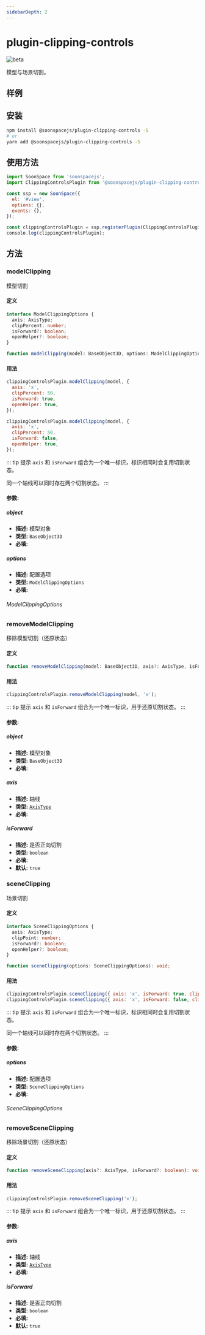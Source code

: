 ```yaml
---
sidebarDepth: 2
---
```


# plugin-clipping-controls

![beta](https://img.shields.io/npm/v/@soonspacejs/plugin-clipping-controls/latest.svg)

模型与场景切割。

## 样例

<Docs-Iframe src="plugin/modelClipping.html" />
<Docs-Iframe src="plugin/sceneClipping.html" />

## 安装

```bash
npm install @soonspacejs/plugin-clipping-controls -S
# or
yarn add @soonspacejs/plugin-clipping-controls -S
```

## 使用方法

```js {2,10}
import SoonSpace from 'soonspacejs';
import ClippingControlsPlugin from '@soonspacejs/plugin-clipping-controls';

const ssp = new SoonSpace({
  el: '#view',
  options: {},
  events: {},
});

const clippingControlsPlugin = ssp.registerPlugin(ClippingControlsPlugin, 'clippingControlsPlugin');
consolo.log(clippingControlsPlugin);
```

## 方法

### modelClipping

模型切割

#### 定义

```ts
interface ModelClippingOptions {
  axis: AxisType;
  clipPercent: number;
  isForward?: boolean;
  openHelper?: boolean;
}

function modelClipping(model: BaseObject3D, options: ModelClippingOptions): void;
```

#### 用法

```js
clippingControlsPlugin.modelClipping(model, {
  axis: 'x',
  clipPercent: 50,
  isForward: true,
  openHelper: true,
});

clippingControlsPlugin.modelClipping(model, {
  axis: 'x',
  clipPercent: 50,
  isForward: false,
  openHelper: true,
});
```

::: tip 提示
`axis` 和 `isForward` 组合为一个唯一标识，标识相同时会复用切割状态。

同一个轴线可以同时存在两个切割状态。
:::

#### 参数:

##### object

- **描述:** 模型对象
- **类型:** `BaseObject3D`
- **必填:** <Base-RequireIcon />

##### options

- **描述:** 配置选项
- **类型:** `ModelClippingOptions`
- **必填:** <Base-RequireIcon />

###### ModelClippingOptions

<Docs-Table 
    :data="[
      {
        prop: 'axis', desc: '坐标轴', type: 'AxisType', require: true, default: '', link: '../guide/types#axistype'
      },
      {
        prop: 'clipPercent', desc: '百分比(0 - 100)', type: 'number', require: true, default: ''
      },
      {
        prop: 'isForward', desc: '是否正向切割模型', type: 'boolean', require: false, default: true
      },
      {
        prop: 'openHelper', desc: '是否开启切割辅助面', type: 'boolean', require: false, default: true
      }
    ]"
/>

### removeModelClipping

移除模型切割（还原状态）

#### 定义

```ts
function removeModelClipping(model: BaseObject3D, axis?: AxisType, isForward?: boolean): void;
```

#### 用法

```js
clippingControlsPlugin.removeModelClipping(model, 'x');
```

::: tip 提示
`axis` 和 `isForward` 组合为一个唯一标识，用于还原切割状态。
:::

#### 参数:

##### object

- **描述:** 模型对象
- **类型:** `BaseObject3D`
- **必填:** <Base-RequireIcon />

##### axis

- **描述:** 轴线
- **类型:** [`AxisType`](../guide/types#axistype)
- **必填:** <Base-RequireIcon :isRequire="false" />

##### isForward

- **描述:** 是否正向切割
- **类型:** `boolean`
- **必填:** <Base-RequireIcon :isRequire="false" />
- **默认:** `true`

### sceneClipping

场景切割

#### 定义

```ts
interface SceneClippingOptions {
  axis: AxisType;
  clipPoint: number;
  isForward?: boolean;
  openHelper?: boolean;
}

function sceneClipping(options: SceneClippingOptions): void;
```

#### 用法

```js
clippingControlsPlugin.sceneClipping({ axis: 'x', isForward: true, clipPoint: 500 });
clippingControlsPlugin.sceneClipping({ axis: 'x', isForward: false, clipPoint: 500 });
```

::: tip 提示
`axis` 和 `isForward` 组合为一个唯一标识，标识相同时会复用切割状态。

同一个轴线可以同时存在两个切割状态。
:::

#### 参数:

##### options

- **描述:** 配置选项
- **类型:** `SceneClippingOptions`
- **必填:** <Base-RequireIcon :isRequire="true" />

###### SceneClippingOptions

<Docs-Table 
    :data="[
      {
        prop: 'axis', desc: '坐标轴', type: 'AxisType', require: true, default: '', link: '../guide/types#axistype'
      },
      {
        prop: 'clipPoint', desc: '切割点的位置', type: 'number', require: true, default: ''
      },
      {
        prop: 'isForward', desc: '是否正向切割场景', type: 'boolean', require: false, default: true
      },
      {
        prop: 'openHelper', desc: '是否开启切割辅助面', type: 'boolean', require: false, default: true
      }
    ]"
/>

### removeSceneClipping

移除场景切割（还原状态）

#### 定义

```ts
function removeSceneClipping(axis?: AxisType, isForward?: boolean): void;
```

#### 用法

```js
clippingControlsPlugin.removeSceneClipping('x');
```

::: tip 提示
`axis` 和 `isForward` 组合为一个唯一标识，用于还原切割状态。
:::

#### 参数:

##### axis

- **描述:** 轴线
- **类型:** [`AxisType`](../guide/types#axistype)
- **必填:** <Base-RequireIcon :isRequire="false" />

##### isForward

- **描述:** 是否正向切割
- **类型:** `boolean`
- **必填:** <Base-RequireIcon :isRequire="false" />
- **默认:** `true`
